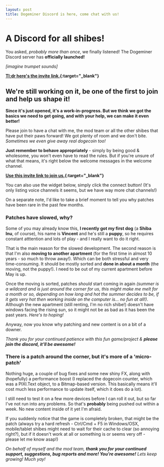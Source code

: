 ```yaml
---
layout: post
title: Dogeminer Discord is here, come chat with us!
---
```


# A Discord for all shibes!

You asked, _probably more than once_, we finally listened! The Dogeminer Discord server has **officially launched!**

_[imagine trumpet sounds]_

<amp-img width="1000" height="187" alt="Dogeminer Discord Logo" layout="responsive" src="/assets/images/blog-discord.jpg"></amp-img>

**[Tl;dr here's the invite link.](https://discord.gg/wrEfE7F){:target="\_blank"}**

## We're still working on it, be one of the first to join and help us shape it!

**Since it's just opened, it's a work-in-progress. But we think we got the basics we need to get going, and with your help, we can make it even better!**

Please join to have a chat with me, the mod team or all the other shibes that have put their paws forward! We got plenty of room and we don't bite. _Sometimes we even give away real dogecoin too!_

**Just remember to behave appropriately** - simply by being good & wholesome, you won't even have to read the rules. But if you're unsure of what that means, it's right below the welcome messages in the welcome channel.

**[Use this invite link to join us.](https://discord.gg/wrEfE7F){:target="\_blank"}**

You can also use the widget below, simply click the connect button! (It's only listing voice channels it seems, but we have way more chat channels!)

<amp-iframe sandbox="allow-scripts allow-same-origin allow-popups allow-popups-to-escape-sandbox" src="https://discordapp.com/widget?id=153602077854138369&theme=dark" width="350" height="500" frameborder="0"></amp-iframe>

On a separate note, I'd like to take a brief moment to tell you why patches have been rare in the past few months.

### Patches have slowed, why?

Some of you may already know this, **I recently got my first dog** (a **Shiba Inu**, of course), his name is **Vincent** and he's still a **puppy**, so he requires constant atttention and lots of play - and I really want to do it right.

That is the main reason for the slowed development. The second reason is that I'm also **moving to another apartment** (for the first time in almost 10 years - so much to throw away!). Which can be both stressful and very time-consuming. It should be mostly sorted and **done in about a month** (the moving, not the puppy!). I need to be out of my current apartment before May is up.

Once the moving is sorted, patches _should_ start coming in again _(summer is a wildcard and is just around the corner for us, this might make me melt for a month or so, depending on how long and hot the summer decides to be, if it gets very hot then working inside on the computer is... no fun at all!)_. Although the new apartment (still renting, I'm no rich shibe!) doesn't have windows facing the rising sun, so it might not be as bad as it has been the past years. _Here's to hoping!_

Anyway, now you know why patching and new content is on a bit of a downer.

_Thank you for your continued patience with this fun game/project & **please join the discord, it'll be awesome!**_

### There is a patch around the corner, but it's more of a 'micro-patch'

Nothing huge, a couple of bug fixes and some new shiny FX, along with (hopefully) a performance boost (I replaced the dogecoin counter, which was a PIXI.Text object, to a Bitmap-based version. This basically means it'll cost much less performance to update itself, which it does do a lot).

I still need to test it on a few more devices before I can roll it out, but so far I've not run into any problems. So that's **probably** being pushed out within a week. No new content inside of it yet I'm afraid.

If you suddenly notice that the game is completely broken, that might be the patch (always try a hard refresh - Ctrl/Cmd + F5 in Windows/OSX, mobile/tablet shibes might need to wait for their cache to clear (so annoying right?), but if it doesn't work at all or something is or seems very off - please let me know asap!)

_On behalf of myself and the mod team, **thank you for your continued support, suggestions, bug reports and more! You're awesome!** Lets keep growing! Much yay!_
